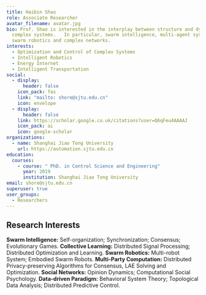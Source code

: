 ```yaml
---
title: Haibin Shao
role: Associate Researcher
avatar_filename: avatar.jpg
bio: Prof. Shao is interested in the interplay between structure and dynamics of
  complex systems.   In particular, swarm intelligence, multi-agent systems,
  swarm robotics and complex networks.
interests:
  - Optimization and Control of Complex Systems
  - Intelligent Robotics
  - Energy Internet
  - Intelligent Transportation
social:
  - display:
      header: false
    icon_pack: fas
    link: "mailto: shore@sjtu.edu.cn"
    icon: envelope
  - display:
      header: false
    link: https://scholar.google.co.uk/citations?user=Q6qFeu4AAAAJ
    icon_pack: ai
    icon: google-scholar
organizations:
  - name: Shanghai Jiao Tong University
    url: https://automation.sjtu.edu.cn
education:
  courses:
    - course: " PhD. in Control Science and Engineering"
      year: 2019
      institution: Shanghai Jiao Tong University
email: shore@sjtu.edu.cn
superuser: true
user_groups:
  - Researchers
---
```




## Research Interests

**Swarm Intelligence:** Self-organization; Synchronization; Consensus; Evolutionary Games.
**Collective Learning:** Distributed Signal Processing; Distributed Optimization and Learning.
**Swarm Robotics:** Multi-robot System; Embodied Swarm Robots.
**Multi-Party Computation:** Distributed Privacy-preserving Algorithms for Consensus, LAE Solving and Optimization.
**Social Networks:** Opinion Dynamics; Computational Social Psychology.
**Data-driven Paradigm:** Behavioral System Theory; Topological Data Analysis; Distributed Predictive Control.
